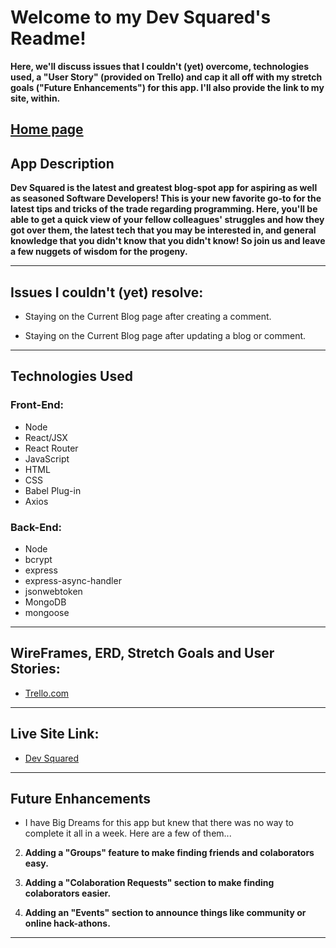 # Welcome to my Dev Squared's Readme!
**Here, we'll discuss issues that I couldn't (yet) overcome, technologies used, a "User Story" (provided on Trello) and cap it all off with my stretch goals ("Future Enhancements") for this app. I'll also provide the link to my site, within.**

[Home page](./src/assets/images/dev_squared.png)
---

## App Description
**Dev Squared is the latest and greatest blog-spot app for aspiring as well as seasoned Software Developers! This is your new favorite go-to for the latest tips and tricks of the trade regarding programming. Here, you'll be able to get a quick view of your fellow colleagues' struggles and how they got over them, the latest tech that you may be interested in, and general knowledge that you didn't know that you didn't know! So join us and leave a few nuggets of wisdom for the progeny.**

---

## Issues I couldn't (yet) resolve:

- Staying on the Current Blog page after creating a comment.

- Staying on the Current Blog page after updating a blog or comment.

---

## **Technologies Used**
### Front-End:
- Node
- React/JSX
- React Router
- JavaScript
- HTML
- CSS
- Babel Plug-in
- Axios

### Back-End:
- Node
- bcrypt
- express
- express-async-handler
- jsonwebtoken
- MongoDB
- mongoose

---

## WireFrames, ERD, Stretch Goals and User Stories:
- [Trello.com](https://trello.com/b/HxWEnQnm/blogging-app-project-board)

---

## Live Site Link:

- [Dev Squared](https://devsquared-9dbdb24d78db.herokuapp.com)

---

## Future Enhancements
- I have Big Dreams for this app but knew that there was no way to complete it all in a week. Here are a few of them...

2. **Adding a "Groups" feature to make finding friends and colaborators easy.**

3. **Adding a "Colaboration Requests" section to make finding colaborators easier.**

4. **Adding an "Events" section to announce things like community or online hack-athons.**

---
